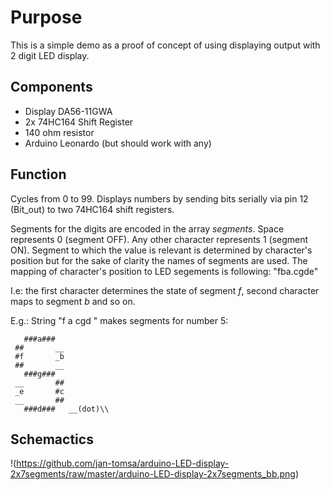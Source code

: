Purpose
=======
This is a simple demo as a proof of concept of using displaying output
with 2 digit LED display.

Components
----------
* Display DA56-11GWA
* 2x 74HC164 Shift Register
* 140 ohm resistor
* Arduino Leonardo (but should work with any)

Function
--------
Cycles from 0 to 99.
Displays numbers by sending bits serially via pin 12 (Bit_out)
to two 74HC164 shift registers.

Segments for the digits are encoded in the array _segments_.
Space represents 0 (segment OFF).
Any other character represents 1 (segment ON).
Segment to which the value is relevant is determined by character's position
but for the sake of clarity the names of segments are used.
The mapping of character's position to LED segements is following: "fba.cgde"

I.e: the first character determines the state of segment _f_,
second character maps to segment _b_ and so on.

E.g.:
String "f a cgd " makes segments for number 5:
```
   ###a###
 ##       __
 #f       _b
 ##       __
   ###g###
 __       ##
 _e       #c
 __       ##
   ###d###   __(dot)\\
```

Schemactics
-----------
!(https://github.com/jan-tomsa/arduino-LED-display-2x7segments/raw/master/arduino-LED-display-2x7segments_bb.png)
